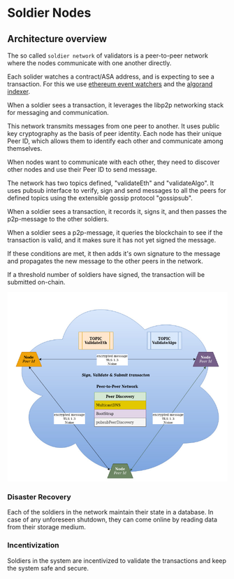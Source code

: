 # Soldier Nodes

## Architecture overview

The so called `soldier network` of validators is a peer-to-peer network where the nodes communicate with one another directly.

Each solider watches a contract/ASA address, and is expecting to see a transaction. For this we use [ethereum event watchers](https://web3js.readthedocs.io/en/v1.3.4/web3-eth-contract.html#contract-events) and the [algorand indexer](https://developer.algorand.org/docs/rest-apis/indexer/).

When a soldier sees a transaction, it leverages the libp2p networking stack for messaging and communication. 

This network transmits messages from one peer to another. It uses public key cryptography as the basis of peer identity. Each node has their unique Peer ID, which allows them to identify each other and communicate among themselves.

When nodes want to communicate with each other, they need to discover other nodes and use their Peer ID to send message.

The network has two topics defined, "validateEth" and "validateAlgo". It uses pubsub interface to verify, sign and send messages to all the peers for defined topics using the extensible gossip protocol "gossipsub".

When a soldier sees a transaction, it records it, signs it, and then passes the p2p-message to the other soldiers.

When a soldier sees a p2p-message, it queries the blockchain to see if the transaction is valid, and it makes sure it has not yet signed the message.

If these conditions are met, it then adds it's own signature to the message and propagates the new message to the other peers in the network.

If a threshold number of soldiers have signed, the transaction will be submitted on-chain.

![](../.gitbook/assets/8.soldier-network.jpg)

### Disaster Recovery

Each of the soldiers in the network maintain their state in a database. In case of any unforeseen shutdown, they can come online by reading data from their storage medium.

### Incentivization

Soldiers in the system are incentivized to validate the transactions and keep the system safe and secure.
